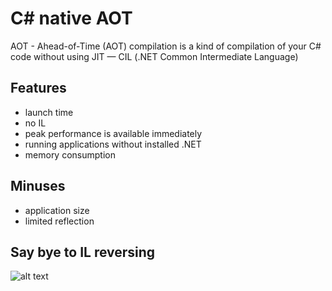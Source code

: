 # С# native AOT

AOT - Ahead-of-Time (AOT) compilation is a kind of compilation of your C# code without using JIT — CIL (.NET Common Intermediate Language)

## Features
- launch time
- no IL
- peak performance is available immediately
- running applications without installed .NET
- memory consumption

## Minuses
- application size 
- limited reflection
## Say bye to IL reversing
![alt text](https://cdn.discordapp.com/attachments/768535544014831666/1157366876498821130/IMG_3290.png?ex=65185966&is=651707e6&hm=8a8018d57fe600567b420a15426cdcd76bda1ccd97959d47efd099c509cc05ab&)
